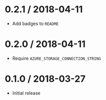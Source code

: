 0.2.1 / 2018-04-11
==================
- Add badges to `README`

0.2.0 / 2018-04-11
==================
- Require `AZURE_STORAGE_CONNECTION_STRING`

0.1.0 / 2018-03-27
==================
- Initial release
